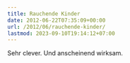 ```yaml
---
title: Rauchende Kinder
date: 2012-06-22T07:35:09+00:00
url: /2012/06/rauchende-kinder/
lastmod: 2023-09-10T19:14:12+07:00
---
```

<div class="media video">
</div>

Sehr clever. Und anscheinend wirksam.
